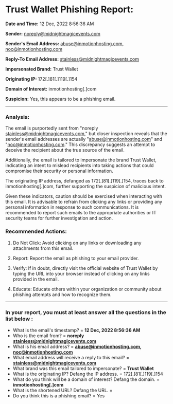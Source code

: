 # Trust Wallet Phishing Report:

**Date and Time:** 12 Dec, 2022 8:56:36 AM

**Sender:** noreply@midnightmagicevents.com

**Sender's Email Address:** abuse@inmotionhosting.com, noc@inmotionhosting.com

**Reply-To Email Address:** stainless@midnightmagicevents.com

**Impersonated Brand:** Trust Wallet

**Originating IP:** 172[.]81[.]119[.]154

**Domain of Interest:** inmotionhosting[.]com

**Suspicion:** Yes, this appears to be a phishing email.

---
### Analysis:

The email is purportedly sent from "noreply stainless@midnightmagicevents.com," but closer inspection reveals that the sender's email addresses are actually "abuse@inmotionhosting.com" and "noc@inmotionhosting.com." This discrepancy suggests an attempt to deceive the recipient about the true source of the email.

Additionally, the email is tailored to impersonate the brand Trust Wallet, indicating an intent to mislead recipients into taking actions that could compromise their security or personal information.

The originating IP address, defanged as 172[.]81[.]119[.]154, traces back to inmotionhosting[.]com, further supporting the suspicion of malicious intent.

Given these indicators, caution should be exercised when interacting with this email. It is advisable to refrain from clicking any links or providing any personal information in response to such communications. It is recommended to report such emails to the appropriate authorities or IT security teams for further investigation and action.

### Recommended Actions:

1. Do Not Click: Avoid clicking on any links or downloading any attachments from this email.

2. Report: Report the email as phishing to your email provider.

3. Verify: If in doubt, directly visit the official website of Trust Wallet by typing the URL into your browser instead of clicking on any links provided in the email.

4. Educate: Educate others within your organization or community about phishing attempts and how to recognize them.

---

### In your report, you must at least answer all the questions in the list below :

- What is the email's timestamp? = **12 Dec, 2022 8:56:36 AM**
- Who is the email from? = **noreply <stainless@midnightmagicevents.com>**
- What is his email address? = **abuse@inmotionhosting.com, noc@inmotionhosting.com**
- What email address will receive a reply to this email? = **stainless@midnightmagicevents.com**
- What brand was this email tailored to impersonate? = **Trust Wallet**
- What is the originating IP? Defang the IP address. = 172[.]81[.]119[.]154
- What do you think will be a domain of interest? Defang the domain. = **inmotionhosting[.]com**
- What is the shortened URL? Defang the URL. = 
- Do you think this is a phishing email? = Yes 
